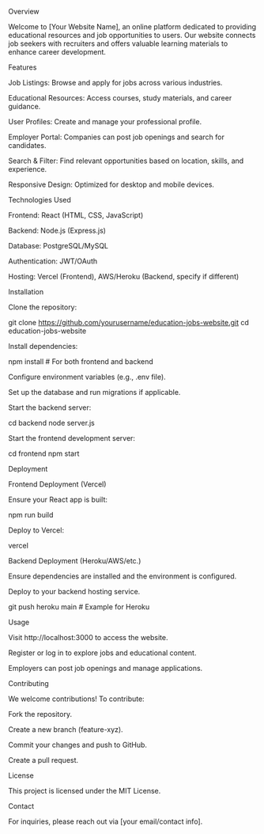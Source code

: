 

Overview

Welcome to [Your Website Name], an online platform dedicated to providing educational resources and job opportunities to users. Our website connects job seekers with recruiters and offers valuable learning materials to enhance career development.

Features

Job Listings: Browse and apply for jobs across various industries.

Educational Resources: Access courses, study materials, and career guidance.

User Profiles: Create and manage your professional profile.

Employer Portal: Companies can post job openings and search for candidates.

Search & Filter: Find relevant opportunities based on location, skills, and experience.

Responsive Design: Optimized for desktop and mobile devices.

Technologies Used

Frontend: React (HTML, CSS, JavaScript)

Backend: Node.js (Express.js)

Database: PostgreSQL/MySQL

Authentication: JWT/OAuth

Hosting: Vercel (Frontend), AWS/Heroku (Backend, specify if different)

Installation

Clone the repository:

git clone https://github.com/yourusername/education-jobs-website.git
cd education-jobs-website

Install dependencies:

npm install  # For both frontend and backend

Configure environment variables (e.g., .env file).

Set up the database and run migrations if applicable.

Start the backend server:

cd backend
node server.js

Start the frontend development server:

cd frontend
npm start

Deployment

Frontend Deployment (Vercel)

Ensure your React app is built:

npm run build

Deploy to Vercel:

vercel

Backend Deployment (Heroku/AWS/etc.)

Ensure dependencies are installed and the environment is configured.

Deploy to your backend hosting service.

git push heroku main  # Example for Heroku

Usage

Visit http://localhost:3000 to access the website.

Register or log in to explore jobs and educational content.

Employers can post job openings and manage applications.

Contributing

We welcome contributions! To contribute:

Fork the repository.

Create a new branch (feature-xyz).

Commit your changes and push to GitHub.

Create a pull request.

License

This project is licensed under the MIT License.

Contact

For inquiries, please reach out via [your email/contact info].

